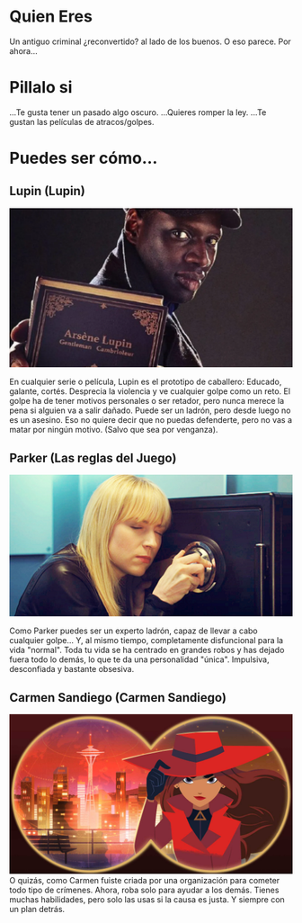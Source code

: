 # Quien Eres
Un antiguo criminal ¿reconvertido? al lado de los buenos. O eso parece. Por ahora...

# Pillalo si

...Te gusta tener un pasado algo oscuro.
...Quieres romper la ley.
...Te gustan las películas de atracos/golpes.

# Puedes ser cómo...


## Lupin (Lupin)

![Lupin](./imgs/netflix-lupin-temporadapng.webp)

En cualquier serie o película, Lupin es el prototipo de caballero: Educado, galante, cortés. Desprecia la violencia y ve cualquier golpe como un reto. El golpe ha de tener motivos personales o ser retador, pero nunca merece la pena si alguien va a salir dañado. Puede ser un ladrón, pero desde luego no es un asesino. Eso no quiere decir que no puedas defenderte, pero no vas a matar por ningún motivo. (Salvo que sea por venganza).

<!--Catchphrase: "Prometí que esta vez iba a portarme bien...".-->


## Parker (Las reglas del Juego)


![Lupin](./imgs/Parker-Cracking-A-Safe-In-Leverage.jpg)

Como Parker puedes ser un experto ladrón, capaz de llevar a cabo cualquier golpe... Y, al mismo tiempo, completamente disfuncional para la vida "normal". Toda tu vida se ha centrado en grandes robos y has dejado fuera todo lo demás, lo que te da una personalidad "única". Impulsiva, desconfiada y bastante obsesiva.


<!-- Catchphrase: "¿Por qué todos mirais para mí? Vale, toma." -->




## Carmen Sandiego (Carmen Sandiego)

![Lupin](./imgs/sandiego.jpg)
O quizás, como Carmen fuiste criada por una organización para cometer todo tipo de crímenes. Ahora, roba solo para ayudar a los demás. Tienes muchas habilidades, pero solo las usas si la causa es justa. Y siempre con un plan detrás.
